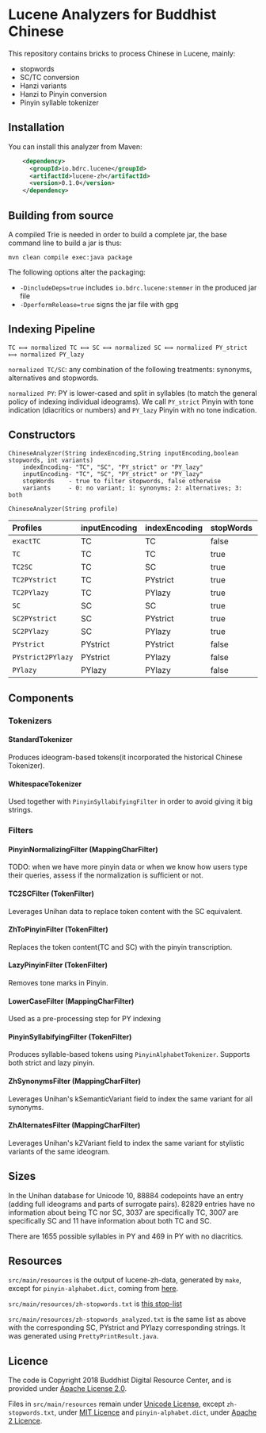 # Lucene Analyzers for Buddhist Chinese

This repository contains bricks to process Chinese in Lucene, mainly:
- stopwords
- SC/TC conversion
- Hanzi variants
- Hanzi to Pinyin conversion
- Pinyin syllable tokenizer

## Installation

You can install this analyzer from Maven:

```xml
    <dependency>
      <groupId>io.bdrc.lucene</groupId>
      <artifactId>lucene-zh</artifactId>
      <version>0.1.0</version>
    </dependency>
```

## Building from source

A compiled Trie is needed in order to build a complete jar, the base command line to build a jar is thus:

```
mvn clean compile exec:java package
```

The following options alter the packaging:

- `-DincludeDeps=true` includes `io.bdrc.lucene:stemmer` in the produced jar file
- `-DperformRelease=true` signs the jar file with gpg

## Indexing Pipeline

```
TC ⟾ normalized TC ⟾ SC ⟾ normalized SC ⟾ normalized PY_strict ⟾ normalized PY_lazy
```

`normalized TC/SC`: any combination of the following treatments: synonyms, alternatives and stopwords.

`normalized PY`: PY is lower-cased and split in syllables (to match the general policy of indexing individual ideograms). We call `PY_strict` Pinyin with tone indication (diacritics or numbers) and `PY_lazy` Pinyin with no tone indication.

## Constructors

```
ChineseAnalyzer(String indexEncoding,String inputEncoding,boolean stopwords, int variants) 
    indexEncoding- "TC", "SC", "PY_strict" or "PY_lazy"
    inputEncoding- "TC", "SC", "PY_strict" or "PY_lazy"
    stopWords    - true to filter stopwords, false otherwise
    variants     - 0: no variant; 1: synonyms; 2: alternatives; 3: both
```

```
ChineseAnalyzer(String profile)
```

| Profiles            | inputEncoding | indexEncoding | stopWords | variants |
| :------------------ | :------------ | :------------ | :-------- | :------: |
| `exactTC`          | TC            | TC            | false     | 0        |
| `TC`               | TC            | TC            | true      | 3        |
| `TC2SC`            | TC            | SC            | true      | 3        |
| `TC2PYstrict`     | TC            | PYstrict      | true      | 3        |
| `TC2PYlazy`       | TC            | PYlazy        | true      | 3        |
| `SC`               | SC            | SC            | true      | 3        |
| `SC2PYstrict`     | SC            | PYstrict      | true      | 3        |
| `SC2PYlazy`       | SC            | PYlazy        | true      | 3        |
| `PYstrict`        | PYstrict      | PYstrict      | false     | 0        |
| `PYstrict2PYlazy`| PYstrict      | PYlazy        | false     | 0        |
| `PYlazy`          | PYlazy        | PYlazy        | false     | 0        |


## Components

### Tokenizers

#### StandardTokenizer

Produces ideogram-based tokens(it incorporated the historical Chinese Tokenizer). 

#### WhitespaceTokenizer

Used together with `PinyinSyllabifyingFilter` in order to avoid giving it big strings.

### Filters

#### PinyinNormalizingFilter (MappingCharFilter)

TODO: when we have more pinyin data or when we know how users type their queries, assess if the normalization is sufficient or not.

#### TC2SCFilter (TokenFilter)

Leverages Unihan data to replace token content with the SC equivalent.

#### ZhToPinyinFilter (TokenFilter)

Replaces the token content(TC and SC) with the pinyin transcription. 

#### LazyPinyinFilter (TokenFilter)

Removes tone marks in Pinyin.

#### LowerCaseFilter (MappingCharFilter)

Used as a pre-processing step for PY indexing

#### PinyinSyllabifyingFilter (TokenFilter)

Produces syllable-based tokens using `PinyinAlphabetTokenizer`.
Supports both strict and lazy pinyin.

#### ZhSynonymsFilter (MappingCharFilter)

Leverages Unihan's kSemanticVariant field to index the same variant for all synonyms.

#### ZhAlternatesFilter (MappingCharFilter)

Leverages Unihan's kZVariant field to index the same variant for stylistic variants of the same ideogram.

## Sizes

In the Unihan database for Unicode 10, 88884 codepoints have an entry (adding full ideograms and parts of surrogate pairs).
82829 entries have no information about being TC nor SC, 3037 are specifically TC, 3007 are specifically SC and 11 have information about both TC and SC.

There are 1655 possible syllables in PY and 469 in PY with no diacritics.

## Resources

`src/main/resources` is the output of lucene-zh-data, generated by `make`, except for `pinyin-alphabet.dict`, coming from [here](https://github.com/medcl/elasticsearch-analysis-pinyin/tree/master/src/main/resources).

`src/main/resources/zh-stopwords.txt` is [this stop-list](https://github.com/stopwords-iso/stopwords-zh/blob/master/stopwords-zh.txt) 

`src/main/resources/zh-stopwords_analyzed.txt` is the same list as above with the corresponding SC, PYstrict and PYlazy corresponding strings. It was generated using `PrettyPrintResult.java`.

## Licence
The code is Copyright 2018 Buddhist Digital Resource Center, and is provided under [Apache License 2.0](LICENSE).

Files in `src/main/resources` remain under [Unicode License](http://unicode.org/copyright.html), except `zh-stopwords.txt`, under [MIT Licence](https://opensource.org/licenses/MIT) and `pinyin-alphabet.dict`, under [Apache 2 Licence](LICENCE).
